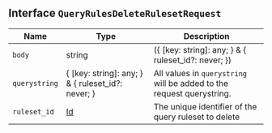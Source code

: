 ## Interface `QueryRulesDeleteRulesetRequest`

| Name | Type | Description |
| - | - | - |
| `body` | string | ({ [key: string]: any; } & { ruleset_id?: never; }) | All values in `body` will be added to the request body. |
| `querystring` | { [key: string]: any; } & { ruleset_id?: never; } | All values in `querystring` will be added to the request querystring. |
| `ruleset_id` | [Id](./Id.md) | The unique identifier of the query ruleset to delete |
